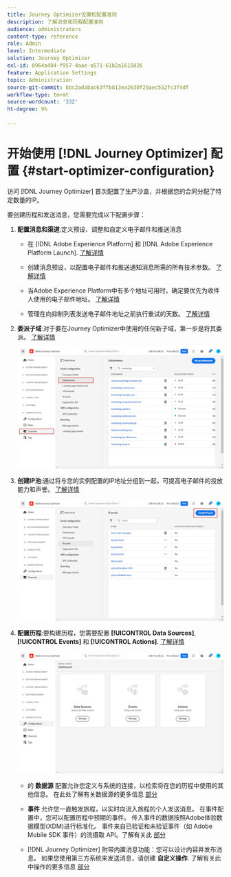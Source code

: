 ```yaml
---
title: Journey Optimizer设置和配置准则
description: 了解消息和历程配置准则
audience: administrators
content-type: reference
role: Admin
level: Intermediate
solution: Journey Optimizer
exl-id: 0964a484-f957-4aae-a571-61b2a1615026
feature: Application Settings
topic: Administration
source-git-commit: bbc2adabac63ffb813ea2630f29aec552fc3f4df
workflow-type: tm+mt
source-wordcount: '332'
ht-degree: 9%

---
```



# 开始使用 [!DNL Journey Optimizer] 配置 {#start-optimizer-configuration}

访问 [!DNL Journey Optimizer] 首次配置了生产沙盒，并根据您的合同分配了特定数量的IP。

要创建历程和发送消息，您需要完成以下配置步骤：

1. **配置消息和渠道**:定义预设、调整和自定义电子邮件和推送消息

   * 在 [!DNL Adobe Experience Platform] 和 [!DNL Adobe Experience Platform Launch]. [了解详情](../push-gs.md)

   * 创建消息预设，以配置电子邮件和推送通知消息所需的所有技术参数。 [了解详情](message-presets.md)

   * 当Adobe Experience Platform中有多个地址可用时，确定要优先为收件人使用的电子邮件地址。 [了解详情](primary-email-addresses.md)

   * 管理在向抑制列表发送电子邮件地址之前执行重试的天数。 [了解详情](manage-suppression-list.md)

   <!--
    * Understand push notification flow. [Learn more](../push-gs.md)
    -->

1. **委派子域**:对于要在Journey Optimizer中使用的任何新子域，第一步是将其委派。 [了解详情](about-subdomain-delegation.md)

   ![](../assets/subdomain.png)

1. **创建IP池**:通过将与您的实例配置的IP地址分组到一起，可提高电子邮件的投放能力和声誉。 [了解详情](ip-pools.md)

   ![](../assets/ip-pool.png)

1. **配置历程**:要构建历程，您需要配置 **[!UICONTROL Data Sources]**, **[!UICONTROL Events]** 和 **[!UICONTROL Actions]**. [了解详情](about-data-sources-events-actions.md)

   ![](../assets/admin-menu.png)

   * 的 **数据源** 配置允许您定义与系统的连接，以检索将在您的历程中使用的其他信息。 在此处了解有关数据源的更多信息 [部分](../datasource/about-data-sources.md)

   * **事件** 允许您一直触发旅程，以实时向流入旅程的个人发送消息。 在事件配置中，您可以配置历程中预期的事件。 传入事件的数据按照Adobe体验数据模型(XDM)进行标准化。 事件来自已验证和未验证事件（如 Adobe Mobile SDK 事件）的流摄取 API。了解有关此 [部分](../event/about-events.md)

   * [!DNL Journey Optimizer] 附带内置消息功能：您可以设计内容并发布消息。 如果您使用第三方系统来发送消息，请创建 **自定义操作**. 了解有关此中操作的更多信息 [部分](../action/action.md)